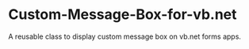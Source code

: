 # Custom-Message-Box-for-vb.net
A reusable class to display custom message box on vb.net forms apps.
